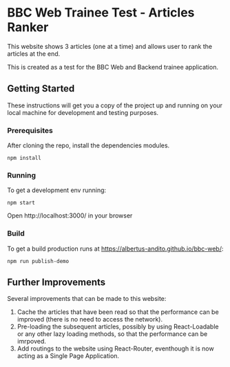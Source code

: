 # BBC Web Trainee Test - Articles Ranker

This website shows 3 articles (one at a time) and allows user to rank the articles at the end.

This is created as a test for the BBC Web and Backend trainee application.

## Getting Started

These instructions will get you a copy of the project up and running on your local machine for development and testing purposes. 

### Prerequisites

After cloning the repo, install the dependencies modules.

```
npm install
```

### Running

To get a development env running:

```
npm start
```
Open http://localhost:3000/ in your browser


### Build

To get a build production runs at https://albertus-andito.github.io/bbc-web/:

```
npm run publish-demo
```

## Further Improvements
Several improvements that can be made to this website:
1. Cache the articles that have been read so that the performance can be improved (there is no need to access the network).
2. Pre-loading the subsequent articles, possibly by using React-Loadable or any other lazy loading methods, so that the performance can be imrpoved.
3. Add routings to the website using React-Router, eventhough it is now acting as a Single Page Application.

